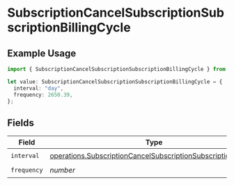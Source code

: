 # SubscriptionCancelSubscriptionSubscriptionBillingCycle

## Example Usage

```typescript
import { SubscriptionCancelSubscriptionSubscriptionBillingCycle } from "jani-payments/models/operations";

let value: SubscriptionCancelSubscriptionSubscriptionBillingCycle = {
  interval: "day",
  frequency: 2650.39,
};
```

## Fields

| Field                                                                                                                                          | Type                                                                                                                                           | Required                                                                                                                                       | Description                                                                                                                                    |
| ---------------------------------------------------------------------------------------------------------------------------------------------- | ---------------------------------------------------------------------------------------------------------------------------------------------- | ---------------------------------------------------------------------------------------------------------------------------------------------- | ---------------------------------------------------------------------------------------------------------------------------------------------- |
| `interval`                                                                                                                                     | [operations.SubscriptionCancelSubscriptionSubscriptionInterval](../../models/operations/subscriptioncancelsubscriptionsubscriptioninterval.md) | :heavy_check_mark:                                                                                                                             | N/A                                                                                                                                            |
| `frequency`                                                                                                                                    | *number*                                                                                                                                       | :heavy_check_mark:                                                                                                                             | N/A                                                                                                                                            |
